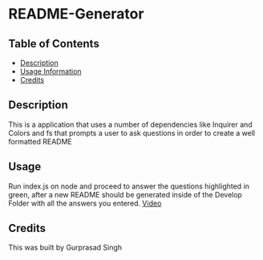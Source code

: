 # README-Generator


## Table of Contents
- [Description](#description)
- [Usage Information](#usage)
- [Credits](#credits)

## Description
This is a application that uses a number of dependencies like Inquirer and Colors and fs that prompts a user to ask questions in order to create a well formatted README

## Usage
Run index.js on node and proceed to answer the questions highlighted in green, after a new README should be generated inside of the Develop Folder with all the answers you entered.
[Video](https://app.screencastify.com/v3/watch/wmkccIBvnFSjS3aRLfKb)

## Credits
This was built by Gurprasad Singh
